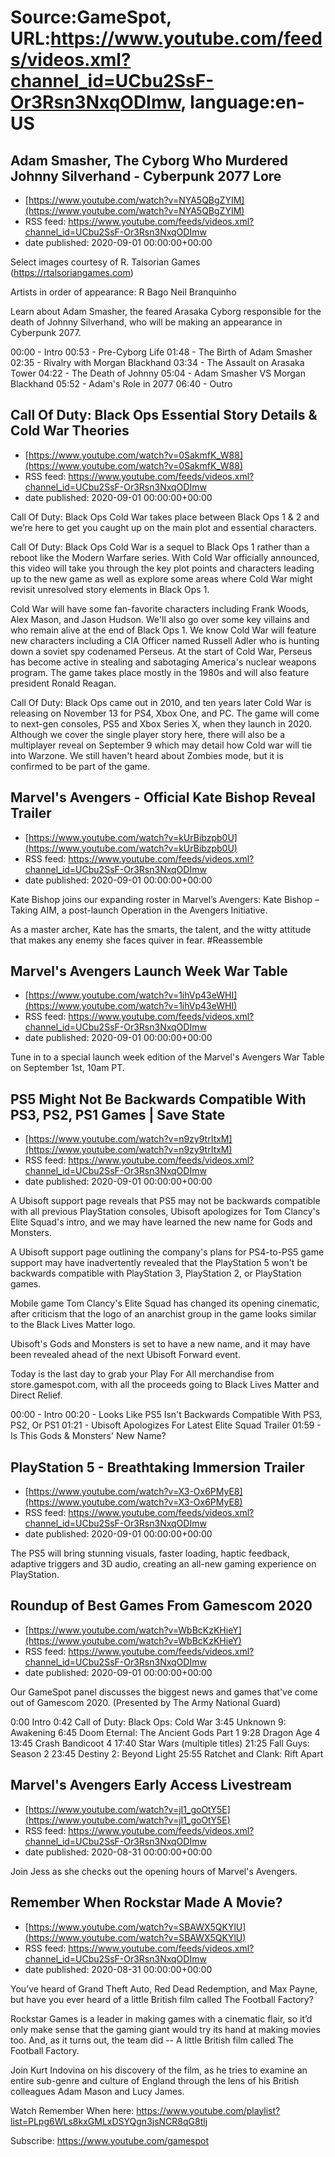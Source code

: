 # Source:GameSpot, URL:https://www.youtube.com/feeds/videos.xml?channel_id=UCbu2SsF-Or3Rsn3NxqODImw, language:en-US

## Adam Smasher, The Cyborg Who Murdered Johnny Silverhand - Cyberpunk 2077 Lore
 - [https://www.youtube.com/watch?v=NYA5QBgZYIM](https://www.youtube.com/watch?v=NYA5QBgZYIM)
 - RSS feed: https://www.youtube.com/feeds/videos.xml?channel_id=UCbu2SsF-Or3Rsn3NxqODImw
 - date published: 2020-09-01 00:00:00+00:00

Select images courtesy of R. Talsorian Games (https://rtalsoriangames.com)
 
Artists in order of appearance:
R Bago
Neil Branquinho

Learn about Adam Smasher, the feared Arasaka Cyborg responsible for the death of Johnny Silverhand, who will be making an appearance in Cyberpunk 2077.

00:00 - Intro
00:53 - Pre-Cyborg Life
01:48 - The Birth of Adam Smasher
02:35 - Rivalry with Morgan Blackhand
03:34 - The Assault on Arasaka Tower
04:22 - The Death of Johnny
05:04 - Adam Smasher VS Morgan Blackhand
05:52 - Adam's Role in 2077
06:40 - Outro

## Call Of Duty: Black Ops Essential Story Details & Cold War Theories
 - [https://www.youtube.com/watch?v=0SakmfK_W88](https://www.youtube.com/watch?v=0SakmfK_W88)
 - RSS feed: https://www.youtube.com/feeds/videos.xml?channel_id=UCbu2SsF-Or3Rsn3NxqODImw
 - date published: 2020-09-01 00:00:00+00:00

Call Of Duty: Black Ops Cold War takes place between Black Ops 1 & 2 and we’re here to get you caught up on the main plot and essential characters. 

Call Of Duty: Black Ops Cold War is a sequel to Black Ops 1 rather than a reboot like the Modern Warfare series. With Cold War officially announced, this video will take you through the key plot points and characters leading up to the new game as well as explore some areas where Cold War might revisit unresolved story elements in Black Ops 1. 

Cold War will have some fan-favorite characters including Frank Woods, Alex Mason, and Jason Hudson. We'll also go over some key villains and who remain alive at the end of Black Ops 1. We know Cold War will feature new characters including a CIA Officer named Russell Adler who is hunting down a soviet spy codenamed Perseus. At the start of Cold War, Perseus has become active in stealing and sabotaging America's nuclear weapons program. The game takes place mostly in the 1980s and will also feature president Ronald Reagan. 

Call Of Duty: Black Ops came out in 2010, and ten years later Cold War is releasing on November 13 for PS4, Xbox One, and PC. The game will come to next-gen consoles, PS5 and Xbox Series X, when they launch in 2020. Although we cover the single player story here, there will also be a multiplayer reveal on September 9 which may detail how Cold war will tie into Warzone. We still haven't heard about Zombies mode, but it is confirmed to be part of the game.

## Marvel's Avengers - Official Kate Bishop Reveal Trailer
 - [https://www.youtube.com/watch?v=kUrBibzpb0U](https://www.youtube.com/watch?v=kUrBibzpb0U)
 - RSS feed: https://www.youtube.com/feeds/videos.xml?channel_id=UCbu2SsF-Or3Rsn3NxqODImw
 - date published: 2020-09-01 00:00:00+00:00

Kate Bishop joins our expanding roster in Marvel’s Avengers: Kate Bishop – Taking AIM, a post-launch Operation in the Avengers Initiative.

As a master archer, Kate has the smarts, the talent, and the witty attitude that makes any enemy she faces quiver in fear. #Reassemble

## Marvel's Avengers Launch Week War Table
 - [https://www.youtube.com/watch?v=1ihVp43eWHI](https://www.youtube.com/watch?v=1ihVp43eWHI)
 - RSS feed: https://www.youtube.com/feeds/videos.xml?channel_id=UCbu2SsF-Or3Rsn3NxqODImw
 - date published: 2020-09-01 00:00:00+00:00

Tune in to a special launch week edition of the Marvel's Avengers War Table on September 1st, 10am PT.

## PS5 Might Not Be Backwards Compatible With PS3, PS2, PS1 Games | Save State
 - [https://www.youtube.com/watch?v=n9zy9trItxM](https://www.youtube.com/watch?v=n9zy9trItxM)
 - RSS feed: https://www.youtube.com/feeds/videos.xml?channel_id=UCbu2SsF-Or3Rsn3NxqODImw
 - date published: 2020-09-01 00:00:00+00:00

A Ubisoft support page reveals that PS5 may not be backwards compatible with all previous PlayStation consoles, Ubisoft apologizes for Tom Clancy's Elite Squad's intro, and we may have learned the new name for Gods and Monsters.

A Ubisoft support page outlining the company's plans for PS4-to-PS5 game support may have inadvertently revealed that the PlayStation 5 won't be backwards compatible with PlayStation 3, PlayStation 2, or PlayStation games.

Mobile game Tom Clancy's Elite Squad has changed its opening cinematic, after criticism that the logo of an anarchist group in the game looks similar to the Black Lives Matter logo.

Ubisoft's Gods and Monsters is set to have a new name, and it may have been revealed ahead of the next Ubisoft Forward event. 

Today is the last day to grab your Play For All merchandise from store.gamespot.com, with all the proceeds going to Black Lives Matter and Direct Relief. 

00:00 - Intro
00:20 - Looks Like PS5 Isn't Backwards Compatible With PS3, PS2, Or PS1
01:21 - Ubisoft Apologizes For Latest Elite Squad Trailer
01:59 - Is This Gods & Monsters' New Name?

## PlayStation 5 - Breathtaking Immersion Trailer
 - [https://www.youtube.com/watch?v=X3-Ox6PMyE8](https://www.youtube.com/watch?v=X3-Ox6PMyE8)
 - RSS feed: https://www.youtube.com/feeds/videos.xml?channel_id=UCbu2SsF-Or3Rsn3NxqODImw
 - date published: 2020-09-01 00:00:00+00:00

The PS5 will bring stunning visuals, faster loading, haptic feedback, adaptive triggers and 3D audio, creating an all-new gaming experience on PlayStation.

## Roundup of Best Games From Gamescom 2020
 - [https://www.youtube.com/watch?v=WbBcKzKHieY](https://www.youtube.com/watch?v=WbBcKzKHieY)
 - RSS feed: https://www.youtube.com/feeds/videos.xml?channel_id=UCbu2SsF-Or3Rsn3NxqODImw
 - date published: 2020-09-01 00:00:00+00:00

Our GameSpot panel discusses the biggest news and games that've come out of Gamescom 2020. (Presented by The Army National Guard)

0:00 Intro
0:42 Call of Duty: Black Ops: Cold War
3:45 Unknown 9: Awakening
6:45 Doom Eternal: The Ancient Gods Part 1
9:28 Dragon Age 4
13:45 Crash Bandicoot 4
17:40 Star Wars (multiple titles)
21:25 Fall Guys: Season 2
23:45 Destiny 2: Beyond Light
25:55 Ratchet and Clank: Rift Apart

## Marvel's Avengers Early Access Livestream
 - [https://www.youtube.com/watch?v=jI1_goOtY5E](https://www.youtube.com/watch?v=jI1_goOtY5E)
 - RSS feed: https://www.youtube.com/feeds/videos.xml?channel_id=UCbu2SsF-Or3Rsn3NxqODImw
 - date published: 2020-08-31 00:00:00+00:00

Join Jess as she checks out the opening hours of Marvel's Avengers.

## Remember When Rockstar Made A Movie?
 - [https://www.youtube.com/watch?v=SBAWX5QKYlU](https://www.youtube.com/watch?v=SBAWX5QKYlU)
 - RSS feed: https://www.youtube.com/feeds/videos.xml?channel_id=UCbu2SsF-Or3Rsn3NxqODImw
 - date published: 2020-08-31 00:00:00+00:00

You’ve heard of Grand Theft Auto, Red Dead Redemption, and Max Payne, but have you ever heard of a little British film called The Football Factory?

Rockstar Games is a leader in making games with a cinematic flair, so it’d only make sense that the gaming giant would try its hand at making movies too. And, as it turns out, the team did -- A little British film called The Football Factory. 

Join Kurt Indovina on his discovery of the film, as he tries to examine an entire sub-genre and culture of England through the lens of his British colleagues Adam Mason and Lucy James.

Watch Remember When here: https://www.youtube.com/playlist?list=PLpg6WLs8kxGMLxDSYQgn3jsNCR8qG8tlj 

Subscribe: https://www.youtube.com/gamespot

